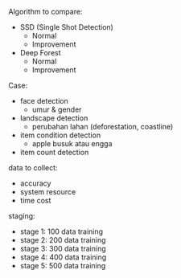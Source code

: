 Algorithm to compare:
- SSD (Single Shot Detection)
    - Normal
    - Improvement
- Deep Forest
    - Normal
    - Improvement

Case:
- face detection
  - umur & gender
- landscape detection
  - perubahan lahan (deforestation, coastline)
- item condition detection 
  - apple busuk atau engga
- item count detection

data to collect:
- accuracy
- system resource
- time cost

staging:
- stage 1: 100 data training
- stage 2: 200 data training
- stage 3: 300 data training
- stage 4: 400 data training
- stage 5: 500 data training

